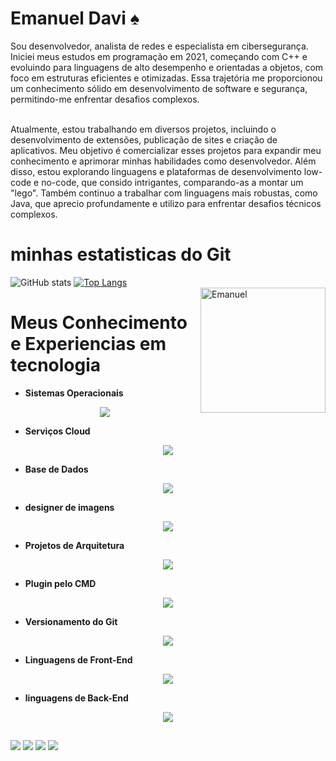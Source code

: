 # Emanuel Davi ♠

Sou desenvolvedor, analista de redes e especialista em cibersegurança. Iniciei meus estudos em programação em 2021, começando com C++ e evoluindo para linguagens de alto desempenho e
orientadas a objetos, com foco em estruturas eficientes e otimizadas. Essa trajetória me proporcionou um conhecimento sólido em desenvolvimento de software e segurança, permitindo-me
enfrentar desafios complexos.<br><br>

Atualmente, estou trabalhando em diversos projetos, incluindo o desenvolvimento de extensões, publicação de sites e criação de aplicativos. Meu objetivo é comercializar esses projetos para
expandir meu conhecimento e aprimorar minhas habilidades como desenvolvedor. Além disso, estou explorando linguagens e plataformas de desenvolvimento low-code e no-code, que consido
intrigantes, comparando-as a montar um "lego". Também continuo a trabalhar com linguagens mais robustas, como Java, que aprecio profundamente e utilizo para enfrentar desafios técnicos
complexos.

# minhas estatisticas do Git

![GitHub stats](https://github-readme-stats.vercel.app/api?username=emanuel672\&rank_icon=github&theme=merko)
[![Top Langs](https://github-readme-stats.vercel.app/api/top-langs/?username=emanuel672&layout=donut)](https://github.com/emanuel672/github-readme-stats)<br>
<img alt="Emanuel" src="https://media.tenor.com/Ug6cbVA1ZsMAAAAM/developer.gif" align="right" width="200">

# Meus Conhecimento e Experiencias em tecnologia

- **Sistemas Operacionais**
<p align="center">
  <a href="https://skillicons.dev">
    <img src="https://skillicons.dev/icons?i=windows,androidstudio,linux,apple" />
  </a>
</p>

- **Serviços Cloud**
<p align="center">
  <a href="https://skillicons.dev">
    <img src="https://skillicons.dev/icons?i=aws,azure,gcp,vercel" />
  </a>
</p>

- **Base de Dados**
<p align="center">
  <a href="https://skillicons.dev">
    <img src="https://skillicons.dev/icons?i=docker,dynamodb,mongodb,mysql,sqlite,postgres" />
  </a>
</p>

- **designer de imagens**
<p align="center">
  <a href="https://skillicons.dev">
    <img src="https://skillicons.dev/icons?i=pr,ps,ai,au,ae" />
  </a>
</p>

- **Projetos de Arquitetura**
<p align="center">
  <a href="https://skillicons.dev">
    <img src="https://skillicons.dev/icons?i=autocad,sketchup" />
  </a>
</p>

- **Plugin pelo CMD**
<p align="center">
  <a href="https://skillicons.dev">
    <img src="https://skillicons.dev/icons?i=npm" />
  </a>
</p>

- **Versionamento do Git**
<p align="center">
  <a href="https://skillicons.dev">
    <img src="https://skillicons.dev/icons?i=gitlab,github,git" />
  </a>
</p>

- **Linguagens de Front-End**
<p align="center">
  <a href="https://skillicons.dev">
    <img src="https://skillicons.dev/icons?i=css,html,php,phpstorm,py,react,wordpress" />
  </a>
</p>

- **linguagens de Back-End**
<p align="center">
  <a href="https://skillicons.dev">
    <img src="https://skillicons.dev/icons?i=ts,py,nodejs,js,java,cpp,c," />
  </a>
</p>

##

<a href="https://wa.me/61994656215" target="_blank"><img src="https://img.shields.io/badge/WhatsApp-25D366?style=for-the-badge&logo=whatsapp&logoColor=white" target="_blank"></a>
<a href="https://discord.gg/cachoro9929" target="_blank"><img src="https://img.shields.io/badge/Discord-7289DA?style=for-the-badge&logo=discord&logoColor=white" target="_blank"></a> 
<a href = "mailto:daviessoares@gmail.com"><img src="https://img.shields.io/badge/Gmail-D14836?style=for-the-badge&logo=gmail&logoColor=white" target="_blank"></a>
<a href="https://www.linkedin.com/in/emanuel-davi-500995191/" target="_blank"><img src="https://img.shields.io/badge/-LinkedIn-%230077B5?style=for-the-badge&logo=linkedin&logoColor=white" target="_blank"></a> 
